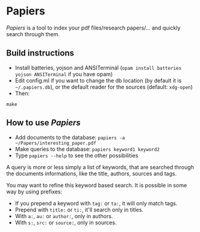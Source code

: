 # Papiers

*Papiers* is a tool to index your pdf files/research papers/… and quickly search through them.

## Build instructions

- Install batteries, yojson and ANSITerminal (`opam install batteries yojson ANSITerminal` if you have opam)
- Edit config.ml if you want to change the db location (by default it is `~/.papiers.db`), or the default reader for the sources (default: `xdg-open`)
- Then:
```
make
```

## How to use *Papiers*

- Add documents to the database: `papiers -a ~/Papers/interesting_paper.pdf`
- Make queries to the database: `papiers keyword1 keyword2`
- Type `papiers --help` to see the other possibilities

A query is more or less simply a list of keywords, that are searched through the
documents informations, like the title, authors, sources and tags.

You may want to refine this keyword based search. It is possible in some way by
using prefixes:

- If you prepend a keyword with `tag:` or `ta:`, it will only match tags.
- Prepend with `title:` or `ti:`, it'll search only in titles.
- With `a:`, `au:` or `author:`, only in authors.
- With `s:`, `src:` or `source:`, only in sources.
